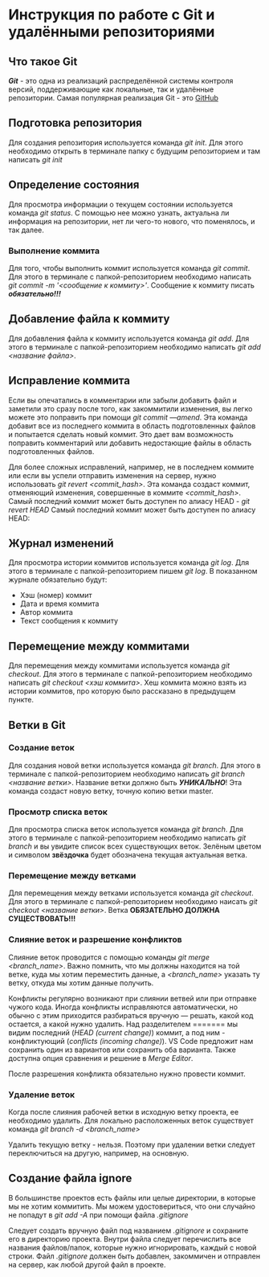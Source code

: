 # Инструкция по работе с Git и удалёнными репозиториями

## Что такое Git

***Git*** - это одна из реализаций распределённой системы контроля версий, поддерживающие как локальные, так и удалённые репозитории. Самая популярная реализация Git - это [GitHub](https://github.com)

## Подготовка репозитория

Для создания репозитория используется команда *git init*. Для этого необходимо открыть в терминале папку с будущим репозиторием и там написать *git init*

## Определение состояния

Для просмотра информации о текущем состоянии используется команда *git status*. С помощью нее можно узнать, актуальна ли информация на репозитории, нет ли чего-то нового, что поменялось, и так далее.

### Выполнение коммита

Для того, чтобы выполнить коммит используется команда *git commit*. Для этого в терминале с папкой-репозиторием необходимо написать *git commit -m '<сообщение к коммиту>'*. Сообщение к коммиту писать ***обязательно!!!*** 

## Добавление файла к коммиту

Для добавления файла к коммиту используется команда *git add*. Для этого в терминале с папкой-репозиторием необходимо написать *git add <название файла>*.

## Исправление коммита

Если вы опечатались в комментарии или забыли добавить файл и заметили это сразу после того, как закоммитили изменения, вы легко можете это поправить при помощи *git commit —amend*. Эта команда добавит все из последнего коммита в область подготовленных файлов и попытается сделать новый коммит. Это дает вам возможность поправить комментарий или добавить недостающие файлы в область подготовленных файлов.

Для более сложных исправлений, например, не в последнем коммите или если вы успели отправить изменения на сервер, нужно использовать *git revert <commit_hash>*. Эта команда создаст коммит, отменяющий изменения, совершенные в коммите *<commit_hash>*. Самый последний коммит может быть доступен по алиасу HEAD - *git revert HEAD*
Самый последний коммит может быть доступен по алиасу HEAD:

## Журнал изменений
Для просмотра истории коммитов используется команда *git log*. Для этого в терминале с папкой-репозиторием пишем *git log*. В показанном журнале обязательно будут:
* Хэш (номер) коммит
* Дата и время коммита
* Автор коммита
* Текст сообщения к коммиту

## Перемещение между коммитами

Для перемещения между коммитами используется команда *git checkout*. Для этого в терминале с папкой-репозиторием необходимо написать *git checkout <хэш коммита>*. Хеш коммита можно взять из истории коммитов, про которую было рассказано в предыдущем пункте.

## Ветки в Git

### Создание веток

Для создания новой ветки используется команда *git branch*. Для этого в терминале с папкой-репозиторием необходимо написать *git branch <название ветки>*. Название ветки должно быть ***УНИКАЛЬНО***! Эта команда создаст новую ветку, точную копию ветки master.

### Просмотр списка веток

Для просмотра списка веток используется команда *git branch*. Для этого в терминале с папкой-репозиторием необходимо написать *git branch* и вы увидите список всех существующих веток. Зелёным цветом и символом **звёздочка** будет обозначена текущая актуальная ветка.

### Перемещение между ветками
Для перемещения между ветками используется команда *git checkout*. Для этого в терминале с папкой-репозиторием необходимо наисать *git checkout <название ветки>*. Ветка **ОБЯЗАТЕЛЬНО ДОЛЖНА СУЩЕСТВОВАТЬ!!!**

### Слияние веток и разрешение конфликтов

Слияние веток проводится с помощью команды *git merge <branch_name>*. Важно помнить, что мы должны находится на той ветке, куда мы хотим переместить данные, а *<branch_name>* указать ту ветку, откуда мы хотим данные получить.  

Конфликты регулярно возникают при слиянии ветвей или при отправке чужого кода. Иногда конфликты исправляются автоматически, но обычно с этим приходится разбираться вручную — решать, какой код остается, а какой нужно удалить.
Над разделителем ======= мы видим последний (*HEAD (current change)*) коммит, а под ним - конфликтующий (*conflicts (incoming change)*). VS Code предложит нам сохранить один из вариантов или сохранить оба варианта. Также доступна опция сравнения и решение в *Merge Editor*.

После разрешения конфликта обязательно нужно провести коммит.

### Удаление веток

Когда после слияния рабочей ветки в исходную ветку проекта, ее необходимо удалить. 
Для локально расположенных веток существует команда *git branch -d <branch_name>*

Удалить текущую ветку - нельзя. Поэтому при удалении ветки следует переключиться на другую, например, на основную.

## Создание файла ignore

В большинстве проектов есть файлы или целые директории, в которые мы не хотим коммитить. Мы можем удостовериться, что они случайно не попадут в *git add -A* при помощи файла *.gitignore*

Следует создать вручную файл под названием *.gitignore* и сохраните его в директорию проекта.
Внутри файла следует перечислить все названия файлов/папок, которые нужно игнорировать, каждый с новой строки.
Файл *.gitignore* должен быть добавлен, закоммичен и отправлен на сервер, как любой другой файл в проекте.
